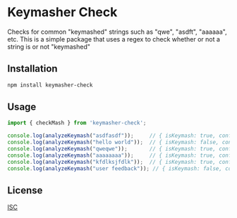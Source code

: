 # Keymasher Check

Checks for common "keymashed" strings such as "qwe", "asdft", "aaaaaa", etc. This is a simple package that uses a regex to check whether or not a string is or not "keymashed"

## Installation

```bash
npm install keymasher-check
```

## Usage

```javascript
import { checkMash } from 'keymasher-check';

console.log(analyzeKeymash("asdfasdf"));     // { isKeymash: true, confidence: 0.9 }
console.log(analyzeKeymash("hello world"));  // { isKeymash: false, confidence: 0 }
console.log(analyzeKeymash("qweqwe"));       // { isKeymash: true, confidence: 0.8 }
console.log(analyzeKeymash("aaaaaaaa"));     // { isKeymash: true, confidence: 1 }
console.log(analyzeKeymash("kfdlksjfdlk"));  // { isKeymash: true, confidence: ~0.6 }
console.log(analyzeKeymash("user feedback")); // { isKeymash: false, confidence: 0.1 }
```

## License

[ISC](https://choosealicense.com/licenses/isc/)